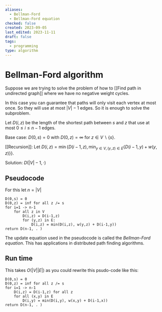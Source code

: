 ```yaml
---
aliases:
  - Bellman-Ford
  - Bellman-Ford equation
checked: false
created: 2023-09-05
last_edited: 2023-11-11
draft: false
tags:
  - programming
type: algorithm
---
```

# Bellman-Ford algorithm

Suppose we are trying to solve the problem of how to [[Find path in undirected graph]] where we have no negative weight cycles.

In this case you can guarantee that paths will only visit each vertex at most once. So they will use at most $\vert V \vert - 1$ edges. So it is enough to solve the subproblem.

Let $D(i,z)$ be the length of the shortest path between $s$ and $z$ that use at most $0 \leq i \leq n-1$ edges.

Base case: $D(0,s) = 0$ with $D(0,z) = \infty$ for $z \in V \backslash \{s\}$.

[[Recursion]]: Let $D(i,z) = \min\{D(i-1,z), \min_{y \in V, (y,z) \in E} \{D(i-1, y) + w(y,z)\}\}$.

Solution: $D(\vert V \vert - 1, \cdot)$

## Pseudocode

For this let $n = \vert V \vert$

```pseudo
D(0,s) = 0
D(0,z) = inf for all z /= s
for i=1 -> n-1
	for all z in V
		D(i,z) = D(i-1,z)
		for (y,z) in E:
			D(i,z) = min(D(i,z), w(y,z) + D(i-1,y))
return D(n-1, . )
```

The update equation used in the pseudocode is called the *Bellman-Ford equation*. This has applications in distributed path finding algorithms.

## Run time

This takes $O(\vert V \vert \vert E \vert)$ as you could rewrite this psudo-code like this:

```pseudo
D(0,s) = 0
D(0,z) = inf for all z /= s
for i=1 -> n-1
	D(i,z) = D(i-1,z) for all z
	for all (x,y) in E
		D(i,y) = min(D(i,y), w(x,y) + D(i-1,x))
return D(n-1, . )
```
